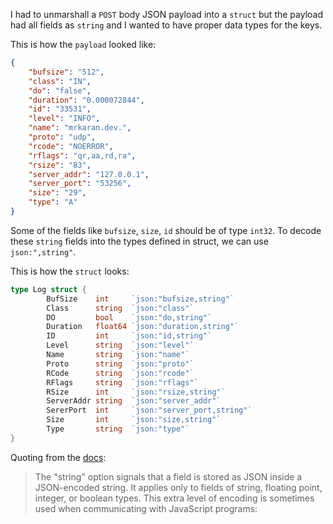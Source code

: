 I had to unmarshall a `POST` body JSON payload into a `struct` but the payload had all fields as `string` and I wanted to have proper data types for the keys.

This is how the `payload` looked like:

```json
{
    "bufsize": "512",
    "class": "IN",
    "do": "false",
    "duration": "0.000072844",
    "id": "33531",
    "level": "INFO",
    "name": "mrkaran.dev.",
    "proto": "udp",
    "rcode": "NOERROR",
    "rflags": "qr,aa,rd,ra",
    "rsize": "83",
    "server_addr": "127.0.0.1",
    "server_port": "53256",
    "size": "29",
    "type": "A"
}
```

Some of the fields like `bufsize`, `size`, `id` should be of type `int32`. To decode these `string` fields into the types defined in struct, we can use `json:",string"`.

This is how the `struct` looks:

```go
type Log struct {
        BufSize    int     `json:"bufsize,string"`
        Class      string  `json:"class"`
        DO         bool    `json:"do,string"`
        Duration   float64 `json:"duration,string"`
        ID         int     `json:"id,string"`
        Level      string  `json:"level"`
        Name       string  `json:"name"`
        Proto      string  `json:"proto"`
        RCode      string  `json:"rcode"`
        RFlags     string  `json:"rflags"`
        RSize      int     `json:"rsize,string"`
        ServerAddr string  `json:"server_addr"`
        SererPort  int     `json:"server_port,string"`
        Size       int     `json:"size,string"`
        Type       string  `json:"type"`
}
```

Quoting from the [docs](https://golang.org/pkg/encoding/json/):

> The "string" option signals that a field is stored as JSON inside a JSON-encoded string. It applies only to fields of string, floating point, integer, or boolean types. This extra level of encoding is sometimes used when communicating with JavaScript programs:


